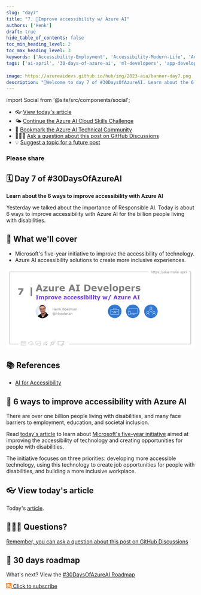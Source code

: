 ```yaml
---
slug: "day7"
title: "7. 🏁Improve accessibility w/ Azure AI"
authors: ['Henk']
draft: true
hide_table_of_contents: false
toc_min_heading_level: 2
toc_max_heading_level: 3
keywords: ['Accessibility-Employment', 'Accessibility-Modern-Life', 'Accessibility-Human-Connection']
tags: ['ai-april', '30-days-of-azure-ai', 'ml-developers', 'app-developers', 'ai-for-accessibility']

image: https://azureaidevs.github.io/hub/img/2023-aia/banner-day7.png
description: "🏁Welcome to day 7 of #30DaysOfAzureAI. Learn about the 6 ways to improve accessibility with Azure AI https://azureaidevs.github.io/hub/2023-aia/day7 AzureAiDevs,AI Accessibility,AIforAll"
---
```


import Social from '@site/src/components/social';

<head>

  <link rel="canonical" href="https://azure.microsoft.com/blog/6-ways-to-improve-accessibility-with-azure-ai/"  />

</head>

- 👓 [View today's article](https://azure.microsoft.com/blog/6-ways-to-improve-accessibility-with-azure-ai/)
- 🌤️ [Continue the Azure AI Cloud Skills Challenge](https://aka.ms/30-days-of-azure-ai-challenge)
- 🏫 [Bookmark the Azure AI Technical Community](https://techcommunity.microsoft.com/t5/artificial-intelligence-and/ct-p/AI)
- 🙋🏾‍♂️ [Ask a question about this post on GitHub Discussions](https://github.com/AzureAiDevs/hub/discussions/categories/7-improve-accessibility-w/-azure-ai)
- 💡 [Suggest a topic for a future post](https://github.com/AzureAiDevs/hub/discussions/categories/call-for-content)

### Please share

<Social
    page_url="https://azureaidevs.github.io/hub/2023-aia/day7"
    image_url="https://azureaidevs.github.io/hub/img/2023-aia/banner-day7.png"
    title="Improve accessibility w/ Azure AI"
    description= "🏁Welcome to day 7 of #30DaysOfAzureAI. Learn about the 6 ways to improve accessibility with Azure AI"
    hashtags="AzureAiDevs,AI,Accessibility,AIforAll"
    hashtag="#30DaysOfAzureAi"
/>

## 🗓️ Day 7 of #30DaysOfAzureAI

<!-- README
The following description is also used for the tweet. So it should be action oriented and grab attention 
If you update the description, please update the description: in the frontmatter as well.
-->

**Learn about the 6 ways to improve accessibility with Azure AI**

<!-- README
The following is the intro to the post. It should be a short teaser for the post.
-->

Yesterday we talked about the importance of Responsible AI. Today is about 6 ways to improve accessibility with Azure AI for the billion people living with disabilities.

## 🎯 What we'll cover

<!-- README
The following list is the main points of the post. There should be 3-4 main points.
 -->


- Microsoft's five-year initiative to improve the accessibility of technology.
- Azure AI accessibility solutions to create more inclusive experiences.

<!-- 
- Main point 1
- Main point 2
- Main point 3 
- Main point 4
-->

![Image banner for day 7](./../../static/img/2023-aia/banner-day7.png)

<!-- README
Add or update a list relevant references here. These could be links to other blog posts, Microsoft Learn Module, videos, or other resources.
-->



## 📚 References

- [AI for Accessibility](https://www.microsoft.com/ai/ai-for-accessibility&WT.mc_id=aiml-89446-dglover)


<!-- README
The following is the body of the post. It should be an overview of the post that you are referencing.
See the Learn More section, if you supplied a canonical link, then will be displayed here.
-->


## 🚌 6 ways to improve accessibility with Azure AI

<!-- Read [today's article](https://azure.microsoft.com/blog/6-ways-to-improve-accessibility-with-azure-ai/) -->

There are over one billion people living with disabilities, and many face barriers to employment, education, and societal inclusion.

Read [today's article](https://azure.microsoft.com/blog/6-ways-to-improve-accessibility-with-azure-ai/) to learn about [Microsoft's five-year initiative](https://blogs.microsoft.com/blog/2021/04/28/doubling-down-on-accessibility-microsofts-next-steps-to-expand-accessibility-in-technology-the-workforce-and-workplace) aimed at improving the accessibility of technology and creating opportunities for people with disabilities. 

The initiative focuses on three priorities: developing more accessible technology, using this technology to create job opportunities for people with disabilities, and building a more inclusive workplace. 

## 👓 View today's article

Today's [article](https://azure.microsoft.com/blog/6-ways-to-improve-accessibility-with-azure-ai/).


## 🙋🏾‍♂️ Questions?

[Remember, you can ask a question about this post on GitHub Discussions](https://github.com/AzureAiDevs/Discussions/discussions/categories/7-improve-accessibility-w/-azure-ai)

## 📍 30 days roadmap

What's next? View the [#30DaysOfAzureAI Roadmap](/hub/roadmap/30days)

[![](./../../static/img/2023-aia/rss.png) Click to subscribe](https://azureaidevs.github.io/hub/2023-aia/rss.xml)